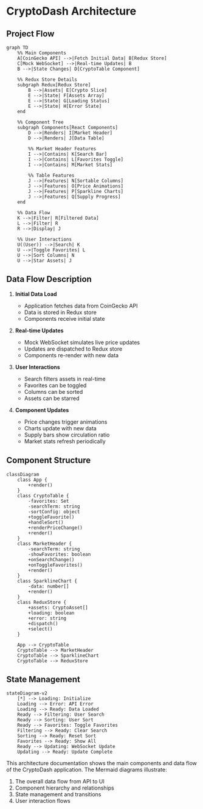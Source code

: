 # CryptoDash Architecture

## Project Flow

```mermaid
graph TD
    %% Main Components
    A[CoinGecko API] -->|Fetch Initial Data| B[Redux Store]
    C[Mock WebSocket] -->|Real-time Updates| B
    B -->|State Changes| D[CryptoTable Component]
    
    %% Redux Store Details
    subgraph Redux[Redux Store]
        B -->|Assets| E[Crypto Slice]
        E -->|State| F[Assets Array]
        E -->|State| G[Loading Status]
        E -->|State| H[Error State]
    end

    %% Component Tree
    subgraph Components[React Components]
        D -->|Renders| I[Market Header]
        D -->|Renders| J[Data Table]
        
        %% Market Header Features
        I -->|Contains| K[Search Bar]
        I -->|Contains| L[Favorites Toggle]
        I -->|Contains| M[Market Stats]
        
        %% Table Features
        J -->|Features| N[Sortable Columns]
        J -->|Features| O[Price Animations]
        J -->|Features| P[Sparkline Charts]
        J -->|Features| Q[Supply Progress]
    end

    %% Data Flow
    K -->|Filter| R[Filtered Data]
    L -->|Filter| R
    R -->|Display| J
    
    %% User Interactions
    U((User)) -->|Search| K
    U -->|Toggle Favorites| L
    U -->|Sort Columns| N
    U -->|Star Assets| J
```

## Data Flow Description

1. **Initial Data Load**
   - Application fetches data from CoinGecko API
   - Data is stored in Redux store
   - Components receive initial state

2. **Real-time Updates**
   - Mock WebSocket simulates live price updates
   - Updates are dispatched to Redux store
   - Components re-render with new data

3. **User Interactions**
   - Search filters assets in real-time
   - Favorites can be toggled
   - Columns can be sorted
   - Assets can be starred

4. **Component Updates**
   - Price changes trigger animations
   - Charts update with new data
   - Supply bars show circulation ratio
   - Market stats refresh periodically

## Component Structure

```mermaid
classDiagram
    class App {
        +render()
    }
    class CryptoTable {
        -favorites: Set
        -searchTerm: string
        -sortConfig: object
        +toggleFavorite()
        +handleSort()
        +renderPriceChange()
        +render()
    }
    class MarketHeader {
        -searchTerm: string
        -showFavorites: boolean
        +onSearchChange()
        +onToggleFavorites()
        +render()
    }
    class SparklineChart {
        -data: number[]
        +render()
    }
    class ReduxStore {
        +assets: CryptoAsset[]
        +loading: boolean
        +error: string
        +dispatch()
        +select()
    }

    App --> CryptoTable
    CryptoTable --> MarketHeader
    CryptoTable --> SparklineChart
    CryptoTable --> ReduxStore
```

## State Management

```mermaid
stateDiagram-v2
    [*] --> Loading: Initialize
    Loading --> Error: API Error
    Loading --> Ready: Data Loaded
    Ready --> Filtering: User Search
    Ready --> Sorting: User Sort
    Ready --> Favorites: Toggle Favorites
    Filtering --> Ready: Clear Search
    Sorting --> Ready: Reset Sort
    Favorites --> Ready: Show All
    Ready --> Updating: WebSocket Update
    Updating --> Ready: Update Complete
```

This architecture documentation shows the main components and data flow of the CryptoDash application. The Mermaid diagrams illustrate:

1. The overall data flow from API to UI
2. Component hierarchy and relationships
3. State management and transitions
4. User interaction flows 